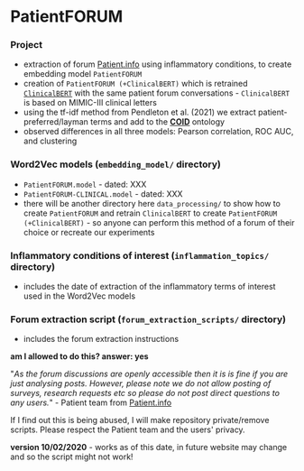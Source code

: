 # PatientFORUM

### Project
- extraction of forum [Patient.info](https://patient.info/forums) using inflammatory conditions, to create embedding model `PatientFORUM`
- creation of `PatientFORUM (+ClinicalBERT)` which is retrained [`ClinicalBERT`](https://github.com/kexinhuang12345/clinicalBERT) with the same patient forum conversations - `ClinicalBERT` is based on MIMIC-III clinical letters
- using the tf-idf method from Pendleton et al. (2021) we extract patient-preferred/layman terms and add to the [**COID**](https://github.com/sap218/coid/) ontology
- observed differences in all three models: Pearson correlation, ROC AUC, and clustering

### Word2Vec models (`embedding_model/` directory)
- `PatientFORUM.model` - dated: XXX
- `PatientFORUM-CLINICAL.model` - dated: XXX
- there will be another directory here `data_processing/` to show how to create `PatientFORUM` and retrain `ClinicalBERT` to create `PatientFORUM (+ClinicalBERT)` - so anyone can perform this method of a forum of their choice or recreate our experiments

### Inflammatory conditions of interest (`inflammation_topics/` directory)
- includes the date of extraction of the inflammatory terms of interest used in the Word2Vec models

### Forum extraction script (`forum_extraction_scripts/` directory)
- includes the forum extraction instructions

**am I allowed to do this? answer: yes**

"*As the forum discussions are openly accessible then it is is fine if you are just analysing posts. However, please note we do not allow posting of surveys, research requests etc so please do not post direct questions to any users.*" - Patient team from [Patient.info](https://patient.info/forums)

If I find out this is being abused, I will make repository private/remove scripts. Please respect the Patient team and the users' privacy. 

**version 10/02/2020** - works as of this date, in future website may change and so the script might not work!
